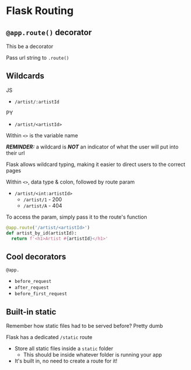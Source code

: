 # Flask Routing

## `@app.route()` decorator

This be a decorator

Pass url string to `.route()`

## Wildcards

JS

- `/artist/:artistId`

PY

- `/artist/<artistId>`

Within `<>` is the variable name

**_REMINDER:_** a wildcard is **_NOT_** an indicator of what the user will put into their url

Flask allows wildcard typing, making it easier to direct users to the correct pages

Within `<>`, data type & colon, followed by route param

- `/artist/<int:artistId>`
  - `/artist/1` - 200
  - `/artist/A` - 404

To access the param, simply pass it to the route's function

```python
@app.route('/artist/<artistId>')
def artist_by_id(artistId):
  return f'<h1>Artist #{artistId}</h1>'
```

## Cool decorators

`@app.`

- `before_request`
- `after_request`
- `before_first_request`

## Built-in static

Remember how static files had to be served before? Pretty dumb

Flask has a dedicated `/static` route

- Store all static files inside a `static` folder
  - This should be inside whatever folder is running your app
- It's built in, no need to create a route for it!
